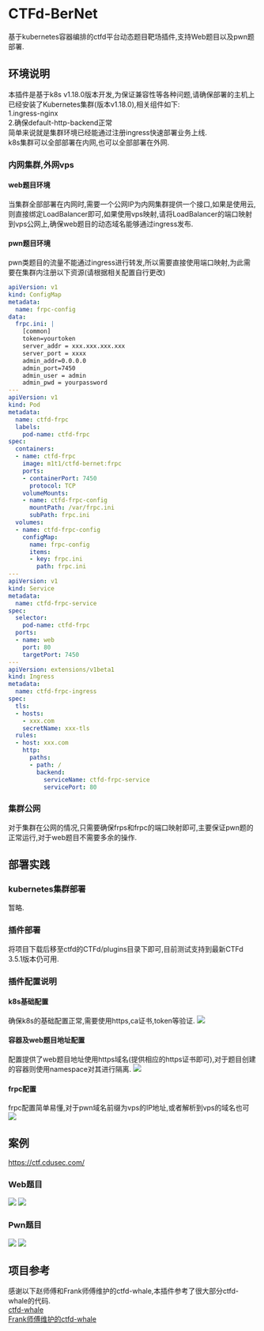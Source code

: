 # CTFd-BerNet
基于kubernetes容器编排的ctfd平台动态题目靶场插件,支持Web题目以及pwn题部署.
## 环境说明
本插件是基于k8s v1.18.0版本开发,为保证兼容性等各种问题,请确保部署的主机上已经安装了Kubernetes集群(版本v1.18.0),相关组件如下:  
1.ingress-nginx  
2.确保default-http-backend正常  
简单来说就是集群环境已经能通过注册ingress快速部署业务上线.  
k8s集群可以全部部署在内网,也可以全部部署在外网.  

### 内网集群,外网vps
#### web题目环境
当集群全部部署在内网时,需要一个公网IP为内网集群提供一个接口,如果是使用云,则直接绑定LoadBalancer即可,如果使用vps映射,请将LoadBalancer的端口映射到vps公网上,确保web题目的动态域名能够通过ingress发布.
#### pwn题目环境
pwn类题目的流量不能通过ingress进行转发,所以需要直接使用端口映射,为此需要在集群内注册以下资源(请根据相关配置自行更改)
```yaml
apiVersion: v1
kind: ConfigMap
metadata:
  name: frpc-config
data:
  frpc.ini: |
    [common]
    token=yourtoken
    server_addr = xxx.xxx.xxx.xxx
    server_port = xxxx
    admin_addr=0.0.0.0
    admin_port=7450
    admin_user = admin
    admin_pwd = yourpassword
---
apiVersion: v1
kind: Pod
metadata:
  name: ctfd-frpc
  labels:
    pod-name: ctfd-frpc
spec:
  containers:
  - name: ctfd-frpc
    image: m1t1/ctfd-bernet:frpc
    ports:
    - containerPort: 7450
      protocol: TCP
    volumeMounts:
    - name: ctfd-frpc-config
      mountPath: /var/frpc.ini
      subPath: frpc.ini
  volumes:
  - name: ctfd-frpc-config
    configMap:
      name: frpc-config
      items:
      - key: frpc.ini
        path: frpc.ini
---
apiVersion: v1
kind: Service
metadata:
  name: ctfd-frpc-service
spec:
  selector:
    pod-name: ctfd-frpc
  ports:
  - name: web
    port: 80
    targetPort: 7450
---
apiVersion: extensions/v1beta1
kind: Ingress
metadata:
  name: ctfd-frpc-ingress
spec:
  tls:
  - hosts:
    - xxx.com
    secretName: xxx-tls
  rules:
  - host: xxx.com
    http:
      paths:
      - path: /
        backend:
          serviceName: ctfd-frpc-service
          servicePort: 80
```
### 集群公网
对于集群在公网的情况,只需要确保frps和frpc的端口映射即可,主要保证pwn题的正常运行,对于web题目不需要多余的操作.
## 部署实践
### kubernetes集群部署
暂略.
### 插件部署
将项目下载后移至ctfd的CTFd/plugins目录下即可,目前测试支持到最新CTFd 3.5.1版本仍可用.
### 插件配置说明
#### k8s基础配置
确保k8s的基础配置正常,需要使用https,ca证书,token等验证.
![](https://cdn.zlimilz.cn/img/20230130200903.png)
#### 容器及web题目地址配置
配置提供了web题目地址使用https域名(提供相应的https证书即可),对于题目创建的容器则使用namespace对其进行隔离.
![](https://cdn.zlimilz.cn/img/20230130201036.png)
#### frpc配置
frpc配置简单易懂,对于pwn域名前缀为vps的IP地址,或者解析到vps的域名也可
![](https://cdn.zlimilz.cn/img/20230130201249.png)
## 案例
https://ctf.cdusec.com/
### Web题目
![](https://cdn.zlimilz.cn/img/20230130201411.png)
![](https://cdn.zlimilz.cn/img/20230130201454.png)
### Pwn题目
![](https://cdn.zlimilz.cn/img/20230130201521.png)
![](https://cdn.zlimilz.cn/img/20230130202214.png)
## 项目参考
感谢以下赵师傅和Frank师傅维护的ctfd-whale,本插件参考了很大部分ctfd-whale的代码.  
[ctfd-whale](https://github.com/glzjin/CTFd-Whale)  
[Frank师傅维护的ctfd-whale](https://github.com/frankli0324/ctfd-whale)  
